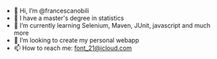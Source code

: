 - 👋 Hi, I’m @francescanobili
- 👀 I have a master's degree in statistics
- 🌱 I’m currently learning Selenium, Maven, JUnit, javascript and much more
- 💞️ I’m looking to create my personal webapp
- 📫 How to reach me: font_21@icloud.com

<!---
francescanobili/francescanobili is a ✨ special ✨ repository because its `README.md` (this file) appears on your GitHub profile.
You can click the Preview link to take a look at your changes.
--->



